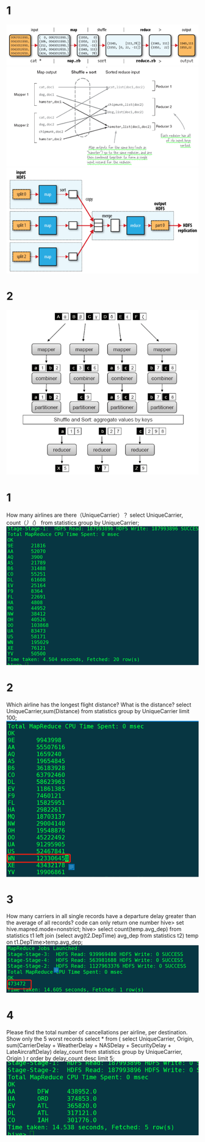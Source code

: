 # 1

![image](https://github.com/Phyllislai12/1801212867-PHBS_BIGDATA_2019/blob/master/photo/hw1-1.png)
![image](https://github.com/Phyllislai12/1801212867-PHBS_BIGDATA_2019/blob/master/photo/hw1-2.png)
![image](https://github.com/Phyllislai12/1801212867-PHBS_BIGDATA_2019/blob/master/photo/hw1-3.png)

# 2
![image](https://github.com/Phyllislai12/1801212867-PHBS_BIGDATA_2019/blob/master/photo/hw1-4.png)

# 1
How many airlines are there（UniqueCarrier）？
select UniqueCarrier, count（*）（*） from statistics group by UniqueCarrier;
![image](https://github.com/Phyllislai12/1801212867-PHBS_BIGDATA_2019/blob/master/photo/hw1-5.png)

# 2
Which airline has the longest flight distance? What is the distance?
select UniqueCarrier,sum(Distance) from statistics group by UniqueCarrier limit 100;
![image](https://github.com/Phyllislai12/1801212867-PHBS_BIGDATA_2019/blob/master/photo/hw1-6.png)

# 3
How many carriers in all single records have a departure delay greater than the average of all records? code can only return one number
hive> set hive.mapred.mode=nonstrict;
hive> select count(temp.avg_dep) from statistics t1 left join (select avg(t2.DepTime) avg_dep from statistics t2) temp on t1.DepTime>temp.avg_dep;
![image](https://github.com/Phyllislai12/1801212867-PHBS_BIGDATA_2019/blob/master/photo/hw1-7.png)

# 4
Please find the total number of cancellations per airline, per destination. Show only the 5 worst records
 select * from (
                  select UniqueCarrier,
                         Origin,
                         sum(CarrierDelay + WeatherDelay + NASDelay + SecurityDelay + LateAircraftDelay) delay_count
                  from statistics
                  group by UniqueCarrier, Origin
              ) r order by delay_count desc limit 5;
![image](https://github.com/Phyllislai12/1801212867-PHBS_BIGDATA_2019/blob/master/photo/hw1-8.png)
